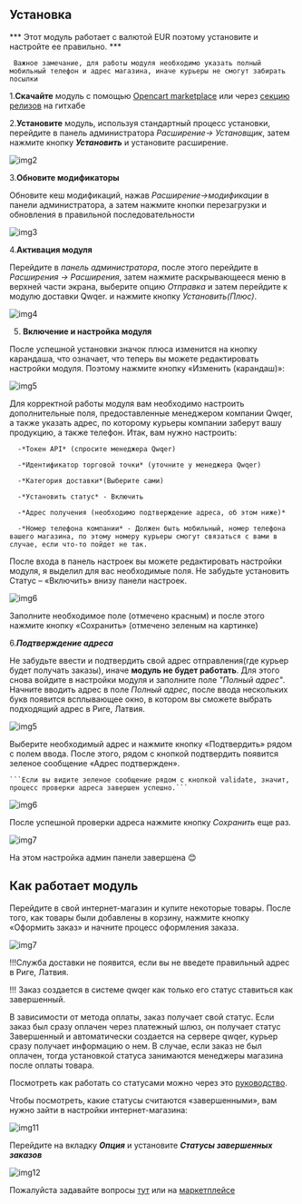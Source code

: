 
## Установка

   *** Этот модуль работает с валютой EUR поэтому установите и настройте ее правильно. ***

   ``` Важное замечание, для работы модуля необходимо указать полный мобильный телефон и адрес магазина, иначе курьеры не смогут забирать посылки```

   1.**Скачайте** модуль с помощью [Opencart marketplace](https://www.opencart.com/index.php?route=marketplace/extension/info&member_token=c49bd63f358f8de3e70897b531b7c108&extension_id=45603) или  через [секцию релизов](https://github.com/klim2020/qwqer_shipment/releases) на гитхабе

   2.**Установите** модуль, используя стандартный процесс установки, перейдите в панель администратора *Расширение-> Установщик*, затем нажмите кнопку ***Установить*** и установите расширение.

![img2](https://i.imgur.com/T4cCpHU.png)

   3.**Обновите модификаторы**

   Обновите кеш модификаций, нажав *Расширение->модификации* в панели администратора, а затем нажмите кнопки перезагрузки и обновления в правильной последовательности

![img3](https://i.imgur.com/tdcYfiK.png)

   4.**Активация модуля**

   Перейдите в *панель администратора*, после этого перейдите в *Расширения -> Расширения*, затем нажмите раскрывающееся меню в верхней части экрана, выберите опцию *Отправка* и затем перейдите к модулю доставки Qwqer. и нажмите кнопку *Установить(Плюс)*.

   ![img4](https://i.imgur.com/wQzuRg9.png)


   5. **Включение и настройка модуля**

   После успешной установки значок плюса изменится на кнопку карандаша, что означает, что теперь вы можете редактировать настройки модуля. Поэтому нажмите кнопку «Изменить (карандаш)»:

   ![img5](https://i.imgur.com/cEcIkx0.png) 

   Для корректной работы модуля вам необходимо настроить дополнительные поля, предоставленные менеджером компании Qwqer, а также указать адрес, по которому курьеры компании заберут вашу продукцию, а также телефон. Итак, вам нужно настроить:

      -*Токен API* (спросите менеджера Qwqer)

      -*Идентификатор торговой точки* (уточните у менеджера Qwqer)

      -*Категория доставки*(Выберите сами)
      
      -*Установить статус* - Включить

      -*Адрес получения (необходимо подтверждение адреса, об этом ниже)*

      -*Номер телефона компании* - Должен быть мобильный, номер телефона вашего магазина, по этому номеру курьеры смогут связаться с вами в случае, если что-то пойдет не так.

   
   После входа в панель настроек вы можете редактировать настройки модуля, я выделил для вас необходимые поля. Не забудьте установить Статус – «Включить» внизу панели настроек.

   ![img6](https://i.imgur.com/fpAKTcy.png)

   Заполните необходимое поле (отмечено красным) и после этого нажмите кнопку «Сохранить» (отмечено зеленым на картинке)

   6.***Подтверждение адреса***

   Не забудьте ввести и подтвердить свой адрес отправления(где курьер будет получать заказы), иначе **модуль не будет работать**.
   Для этого снова войдите в настройки модуля и заполните поле *"Полный адрес"*. Начните вводить адрес в поле *Полный адрес*, после ввода нескольких букв появится всплывающее окно, в котором вы сможете выбрать подходящий адрес в Риге, Латвия.

   ![img5](https://i.imgur.com/DKORB3d.png)

   Выберите необходимый адрес и нажмите кнопку «Подтвердить» рядом с полем ввода. После этого, рядом с кнопкой подтвердить появится зеленое сообщение «Адрес подтвержден».


    ```Если вы видите зеленое сообщение рядом с кнопкой validate, значит, процесс проверки адреса завершен успешно.```
  
  ![img6](https://i.imgur.com/63le9lE.png)


После успешной проверки адреса нажмите кнопку *Сохранить* еще раз.

  ![img7](https://i.imgur.com/vowOtye.png) 



На этом настройка админ панели завершена 😊


## Как работает модуль

Перейдите в свой интернет-магазин и купите некоторые товары. После того, как товары были добавлены в корзину, нажмите кнопку «Оформить заказ» и начните процесс оформления заказа.

![img7](https://i.imgur.com/GIlxHl2.png)

!!!Служба доставки не появится, если вы не введете правильный адрес в Риге, Латвия.

!!! Заказ создается в системе qwqer как только его статус ставиться как завершенный.

В зависимости от метода оплаты, заказ получает свой статус. Если заказ был сразу оплачен через платежный шлюз, он получает статус Завершенный и автоматически создается на сервере qwqer, курьер сразу получает информацию о нем. В случае, если заказ не был оплачен, тогда установкой статуса занимаются менеджеры магазина после оплаты товара. 

Посмотреть как работать со статусами можно через это [руководство](https://www.opencart.com/blog?page=3&blog_id=229).

Чтобы посмотреть, какие статусы считаются «завершенными», вам нужно зайти в настройки интернет-магазина:

![img11](https://i.imgur.com/OyqQ2PY.png)

Перейдите на вкладку ***Опция*** и установите ***Статусы завершенных заказов***

![img12](https://i.imgur.com/2yX6Eer.png)

Пожалуйста задавайте вопросы [тут](https://github.com/klim2020/qwqer_shipment/issues)  или на [маркетплейсе](https://www.opencart.com/index.php?route=marketplace/extension/info&member_token=c49bd63f358f8de3e70897b531b7c108&extension_id=45603)





